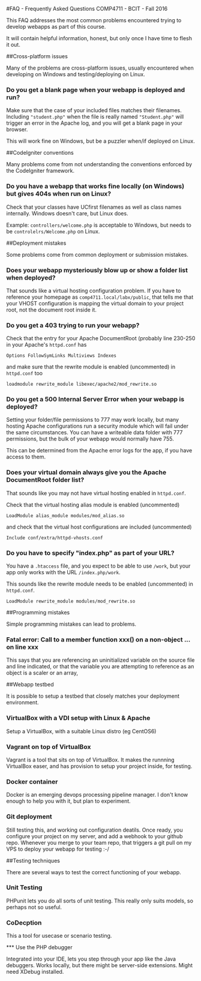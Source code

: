 #FAQ - Frequently Asked Questions
COMP4711 - BCIT - Fall 2016

This FAQ addresses the most common problems encountered
trying to develop webapps as part of this course.

It will contain helpful information, honest, but only once I have time
to flesh it out.

##Cross-platform issues

Many of the problems are cross-platform issues,
usually encountered when developing on Windows and
testing/deploying on Linux.

### Do you get a blank page when your webapp is deployed and run?

Make sure that the case of your included files matches their filenames.  
Including <code>"student.php"</code> when the file is really named
<code>"Student.php"</code> will trigger an error in the Apache log,
and you will get a blank page in your browser.

This will work fine on Windows, but be a puzzler when/if deployed on Linux.

##CodeIgniter conventions

Many problems come from not understanding the conventions
enforced by the CodeIgniter framework.

### Do you have a webapp that works fine locally (on Windows) but gives 404s when run on Linux?

Check that your classes have UCfirst filenames as well as class
names internally. Windows doesn't care, but Linux does.

Example: <code>controllers/welcome.php</code> is acceptable to Windows,
but needs to be <code>controlelrs/Welcome.php</code> on Linux.

##Deployment mistakes

Some problems come from common deployment or submission mistakes.

### Does your webapp mysteriously blow up or show a folder list when deployed?

That sounds like a virtual hosting configuration problem.
If you have to reference your homepage as <code>comp4711.local/labx/public</code>,
that tells me that your VHOST configuration is mapping the virtual domain to
your project root, not the document root inside it.

### Do you get a 403 trying to run your webapp?

Check that the <Directory> entry for your Apache DocumentRoot
(probably line 230-250 in your Apache's <code>httpd.conf</code>
has 

    Options FollowSymLinks Multiviews Indexes

and make sure that the rewrite module is enabled (uncommented) in <code>httpd.conf</code> too

    loadmodule rewrite_module libexec/apache2/mod_rewrite.so

### Do you get a 500 Internal Server Error when your webapp is deployed?

Setting your folder/file permissions to 777 may work locally,
but many hosting Apache configurations run a security module which
will fail under the same circumstances. You can have a writeable
data folder with 777 permissions, but the bulk of your webapp would normally have 755.

This can be determined from the Apache error logs for the app, if you
have access to them.

### Does your virtual domain always give you the Apache DocumentRoot folder list?

That sounds like you may not have virtual hosting enabled in <code>httpd.conf</code>.

Check that the virtual hosting alias module is enabled (uncommented)

    LoadModule alias_module modules/mod_alias.so

and check that the virtual host configurations are included (uncommented)

    Include conf/extra/httpd-vhosts.conf

### Do you have to specify "index.php" as part of your URL?

You have a <code>.htaccess</code> file, and you expect to be able to use <code>/work</code>,
but your app only works with
the URL <code>/index.php/work</code>.

This sounds like the rewrite module needs to be enabled (uncommented) in <code>httpd.conf</code>.

    LoadModule rewrite_module modules/mod_rewrite.so


##Programming mistakes

Simple programming mistakes can lead to problems.

### Fatal error: Call to a member function xxx() on a non-object ... on line xxx

This says that you are referencing an uninitialized variable on the source file
and line indicated, or that the variable you are attempting to reference as an object is a 
scaler or an array,

##Webapp testbed

It is possible to setup a testbed that closely matches
your deployment environment.

### VirtualBox with a VDI setup with Linux & Apache

Setup a VirtualBox, with a suitable Linux distro (eg CentOS6)

### Vagrant on top of VirtualBox

Vagrant is a tool that sits on top of VirtualBox. 
It makes the runnning VirtualBox easer, and has provision to setup your project
inside, for testing.

### Docker container

Docker is an emerging devops processing pipeline manager.
I don't know enough to help you with it, but plan to experiment.

### Git deployment

Still testing this, and working out configuration deatils.
Once ready, you configure your project on my server, and add
a webhook to your github repo.
Whenever you merge to your team repo, that triggers a git pull on my VPS
to deploy your webapp for testing :-/

##Testing techniques

There are several ways to test the correct functioning
of your webapp.

### Unit Testing
PHPunit lets you do all sorts of unit testing.
This really only suits models, so perhaps not so useful.

### CoDecption

This a tool for usecase or scenario testing.

*** Use the PHP debugger

Integrated into your IDE, lets you step through your app like the Java debuggers.
Works locally, but there might be server-side extensions.
Might need XDebug installed.
